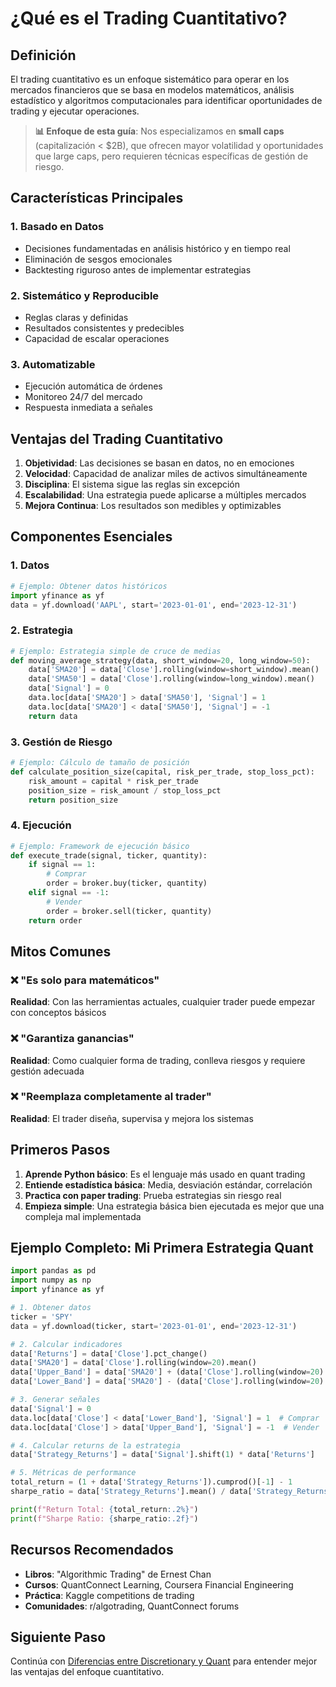 # ¿Qué es el Trading Cuantitativo?

## Definición

El trading cuantitativo es un enfoque sistemático para operar en los mercados financieros que se basa en modelos matemáticos, análisis estadístico y algoritmos computacionales para identificar oportunidades de trading y ejecutar operaciones.

> **📊 Enfoque de esta guía**: Nos especializamos en **small caps** (capitalización < $2B), que ofrecen mayor volatilidad y oportunidades que large caps, pero requieren técnicas específicas de gestión de riesgo.

## Características Principales

### 1. **Basado en Datos**
- Decisiones fundamentadas en análisis histórico y en tiempo real
- Eliminación de sesgos emocionales
- Backtesting riguroso antes de implementar estrategias

### 2. **Sistemático y Reproducible**
- Reglas claras y definidas
- Resultados consistentes y predecibles
- Capacidad de escalar operaciones

### 3. **Automatizable**
- Ejecución automática de órdenes
- Monitoreo 24/7 del mercado
- Respuesta inmediata a señales

## Ventajas del Trading Cuantitativo

1. **Objetividad**: Las decisiones se basan en datos, no en emociones
2. **Velocidad**: Capacidad de analizar miles de activos simultáneamente
3. **Disciplina**: El sistema sigue las reglas sin excepción
4. **Escalabilidad**: Una estrategia puede aplicarse a múltiples mercados
5. **Mejora Continua**: Los resultados son medibles y optimizables

## Componentes Esenciales

### 1. **Datos**
```python
# Ejemplo: Obtener datos históricos
import yfinance as yf
data = yf.download('AAPL', start='2023-01-01', end='2023-12-31')
```

### 2. **Estrategia**
```python
# Ejemplo: Estrategia simple de cruce de medias
def moving_average_strategy(data, short_window=20, long_window=50):
    data['SMA20'] = data['Close'].rolling(window=short_window).mean()
    data['SMA50'] = data['Close'].rolling(window=long_window).mean()
    data['Signal'] = 0
    data.loc[data['SMA20'] > data['SMA50'], 'Signal'] = 1
    data.loc[data['SMA20'] < data['SMA50'], 'Signal'] = -1
    return data
```

### 3. **Gestión de Riesgo**
```python
# Ejemplo: Cálculo de tamaño de posición
def calculate_position_size(capital, risk_per_trade, stop_loss_pct):
    risk_amount = capital * risk_per_trade
    position_size = risk_amount / stop_loss_pct
    return position_size
```

### 4. **Ejecución**
```python
# Ejemplo: Framework de ejecución básico
def execute_trade(signal, ticker, quantity):
    if signal == 1:
        # Comprar
        order = broker.buy(ticker, quantity)
    elif signal == -1:
        # Vender
        order = broker.sell(ticker, quantity)
    return order
```

## Mitos Comunes

### ❌ "Es solo para matemáticos"
**Realidad**: Con las herramientas actuales, cualquier trader puede empezar con conceptos básicos

### ❌ "Garantiza ganancias"
**Realidad**: Como cualquier forma de trading, conlleva riesgos y requiere gestión adecuada

### ❌ "Reemplaza completamente al trader"
**Realidad**: El trader diseña, supervisa y mejora los sistemas

## Primeros Pasos

1. **Aprende Python básico**: Es el lenguaje más usado en quant trading
2. **Entiende estadística básica**: Media, desviación estándar, correlación
3. **Practica con paper trading**: Prueba estrategias sin riesgo real
4. **Empieza simple**: Una estrategia básica bien ejecutada es mejor que una compleja mal implementada

## Ejemplo Completo: Mi Primera Estrategia Quant

```python
import pandas as pd
import numpy as np
import yfinance as yf

# 1. Obtener datos
ticker = 'SPY'
data = yf.download(ticker, start='2023-01-01', end='2023-12-31')

# 2. Calcular indicadores
data['Returns'] = data['Close'].pct_change()
data['SMA20'] = data['Close'].rolling(window=20).mean()
data['Upper_Band'] = data['SMA20'] + (data['Close'].rolling(window=20).std() * 2)
data['Lower_Band'] = data['SMA20'] - (data['Close'].rolling(window=20).std() * 2)

# 3. Generar señales
data['Signal'] = 0
data.loc[data['Close'] < data['Lower_Band'], 'Signal'] = 1  # Comprar
data.loc[data['Close'] > data['Upper_Band'], 'Signal'] = -1  # Vender

# 4. Calcular returns de la estrategia
data['Strategy_Returns'] = data['Signal'].shift(1) * data['Returns']

# 5. Métricas de performance
total_return = (1 + data['Strategy_Returns']).cumprod()[-1] - 1
sharpe_ratio = data['Strategy_Returns'].mean() / data['Strategy_Returns'].std() * np.sqrt(252)

print(f"Return Total: {total_return:.2%}")
print(f"Sharpe Ratio: {sharpe_ratio:.2f}")
```

## Recursos Recomendados

- **Libros**: "Algorithmic Trading" de Ernest Chan
- **Cursos**: QuantConnect Learning, Coursera Financial Engineering
- **Práctica**: Kaggle competitions de trading
- **Comunidades**: r/algotrading, QuantConnect forums

## Siguiente Paso

Continúa con [Diferencias entre Discretionary y Quant](discretionary_vs_quant.md) para entender mejor las ventajas del enfoque cuantitativo.